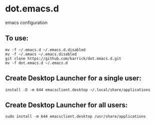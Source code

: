 dot.emacs.d
===========

emacs configuration

## To use:

    mv -f ~/.emacs.d ~/.emacs.d.disabled
    mv -f ~/.emacs ~/.emacs.disabled
    git clone https://github.com/karrick/dot.emacs.d.git
    mv -f dot.emacs.d ~/.emacs.d

## Create Desktop Launcher for a single user:

	install -D -m 644 emacsclient.desktop ~/.local/share/applications

## Create Desktop Launcher for all users:

	sudo install -m 644 emacsclient.desktop /usr/share/applications
